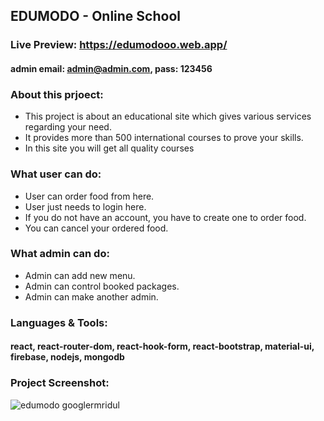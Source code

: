 ## EDUMODO - Online School

### Live Preview: https://edumodooo.web.app/

#### admin email: admin@admin.com, pass: 123456

### About this prjoect:

-  This project is about an educational site which gives various services regarding your need.
-  It provides more than 500 international courses to prove your skills.
-  In this site you will get all quality courses

### What user can do:

-  User can order food from here.
-  User just needs to login here.
-  If you do not have an account, you have to create one to order food.
-  You can cancel your ordered food.

### What admin can do:

-  Admin can add new menu.
-  Admin can control booked packages.
-  Admin can make another admin.

### Languages & Tools:

#### react, react-router-dom, react-hook-form, react-bootstrap, material-ui, firebase, nodejs, mongodb

### Project Screenshot:

<img src="https://i.ibb.co/c3fXzFf/edumodo.png" alt="edumodo googlermridul" border="0">
